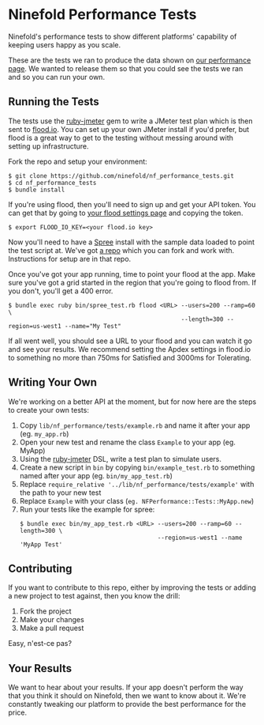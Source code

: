 Ninefold Performance Tests
==========================

Ninefold's performance tests to show different platforms' capability of keeping
users happy as you scale.

These are the tests we ran to produce the data shown on [our performance
page](http://ninefold.com/performance). We wanted to release them so that you
could see the tests we ran and so you can run your own.

Running the Tests
-----------------

The tests use the [ruby-jmeter](https://github.com/flood-io/ruby-jmeter) gem to
write a JMeter test plan which is then sent to [flood.io](http://flood.io). You
can set up your own JMeter install if you'd prefer, but flood is a great way to
get to the testing without messing around with setting up infrastructure.

Fork the repo and setup your environment:   
```
$ git clone https://github.com/ninefold/nf_performance_tests.git
$ cd nf_performance_tests
$ bundle install
```

If you're using flood, then you'll need to sign up and get your API token. You
can get that by going to [your flood settings page](https://flood.io/dashboard/settings)
and copying the token.

```
$ export FLOOD_IO_KEY=<your flood.io key>
```

Now you'll need to have a [Spree](https://github.com/spree/spree) install with
the sample data loaded to point the test script at. We've got [a
repo](https://github.com/ninefold/nf_perf_spree) which you can fork and work
with. Instructions for setup are in that repo.

Once you've got your app running, time to point your flood at the app. Make sure
you've got a grid started in the region that you're going to flood from. If you
don't, you'll get a 400 error.

```
$ bundle exec ruby bin/spree_test.rb flood <URL> --users=200 --ramp=60 \
                                                 --length=300 --region=us-west1 --name="My Test"
```

If all went well, you should see a URL to your flood and you can watch it go and
see your results. We recommend setting the Apdex settings in flood.io to
something no more than 750ms for Satisfied and 3000ms for Tolerating.

Writing Your Own
----------------

We're working on a better API at the moment, but for now here are the steps to
create your own tests:

1. Copy `lib/nf_performance/tests/example.rb` and name it after your app (eg.
   `my_app.rb`)
2. Open your new test and rename the class `Example` to your app (eg. MyApp)
3. Using the [ruby-jmeter](https://github.com/flood-io/ruby-jmeter) DSL,
   write a test plan to simulate users.
4. Create a new script in `bin` by copying `bin/example_test.rb` to something named
   after your app (eg. `bin/my_app_test.rb`)
5. Replace `require_relative '../lib/nf_performance/tests/example'` with the path
   to your new test
6. Replace `Example` with your class (`eg.
   NFPerformance::Tests::MyApp.new`)
7. Run your tests like the example for spree:
    ```
    $ bundle exec bin/my_app_test.rb <URL> --users=200 --ramp=60 --length=300 \
                                           --region=us-west1 --name 'MyApp Test'
    ```


Contributing
------------
If you want to contribute to this repo, either by improving the tests or adding
a new project to test against, then you know the drill:

1. Fork the project
2. Make your changes
3. Make a pull request

Easy, n'est-ce pas?

Your Results
------------
We want to hear about your results. If your app doesn't perform the way that you
think it should on Ninefold, then we want to know about it. We're constantly
tweaking our platform to provide the best performance for the price.
